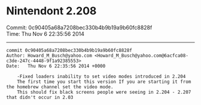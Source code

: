 # Nintendont 2.208
Commit: 0c90405a68a7208bec330b4b9b19a9b60fc8828f  
Time: Thu Nov 6 22:35:56 2014   

-----

```
commit 0c90405a68a7208bec330b4b9b19a9b60fc8828f
Author: Howard_M_Busch@yahoo.com <Howard_M_Busch@yahoo.com@6acfca08-c3de-247c-4448-9f1a92385553>
Date:   Thu Nov 6 22:35:56 2014 +0000

    -Fixed loaders inability to set video modes introduced in 2.204
    The first time you start this version If you are starting it from the homebrew channel set the video mode.
    This should fix black screens people were seeing in 2.204 - 2.207 that didn't occur in 2.03
```
